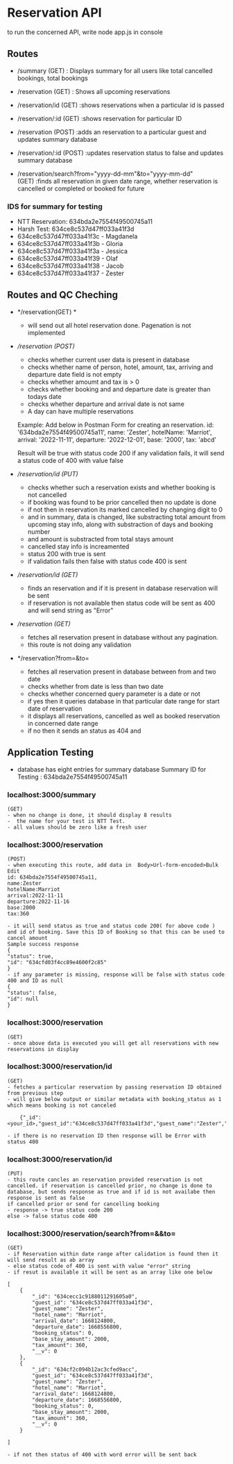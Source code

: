 # Reservation API
to run the concerned API, write node app.js in console
## Routes
- /summary 
    (GET)
    : Displays summary for all users like total cancelled bookings, total bookings
- /reservation 
    (GET)
    : Shows all upcoming reservations
- /reservation/id
    (GET)
    :shows reservations when a particular id is passed
- /reservation/:id
    (GET)
    :shows reservation for particular ID
- /reservation
    (POST)
    :adds an reservation to a particular guest and updates summary database
- /reservation/:id
    (POST)
    :updates reservation status to false and updates summary database

- /reservation/search?from="yyyy-dd-mm"&to="yyyy-mm-dd"              
    (GET)
    :finds all reservation in given date range, whether reservation is cancelled or completed or booked for future

### IDS for summary for testing
- NTT Reservation: 634bda2e7554f49500745a11
- Harsh Test: 634ce8c537d47ff033a41f3d
- 634ce8c537d47ff033a41f3c - Magdanela
- 634ce8c537d47ff033a41f3b - Gloria
- 634ce8c537d47ff033a41f3a - Jessica
- 634ce8c537d47ff033a41f39 - Olaf
- 634ce8c537d47ff033a41f38 - Jacob
- 634ce8c537d47ff033a41f37 - Zester

## Routes and QC Cheching
- */reservation(GET) *
    - will send out all hotel reservation done. Pagenation is not implemented

- */reservation (POST)*
    - checks whether current user data is present in database
    - checks whether name of person, hotel, amount, tax, arriving and departure date field is not empty
    - checks whether amoumt and tax is > 0
    - checks whether booking and and departure date is greater than todays date
    - checks whether departure and arrival date is not same
    - A day can have multiple reservations


    Example: Add below in Postman Form for creating an reservation.
    id: '634bda2e7554f49500745a11',
    name: 'Zester',
    hotelName: 'Marriot',
    arrival: '2022-11-11',
    departure: '2022-12-01',
    base: '2000',
    tax: 'abcd'  



    Result will be true with status code 200
    if any validation fails, it will send a status code of 400 with value false

 - */reservation/id (PUT)*
    - checks whether such a reservation exists and whether booking is not cancelled
    - if booking was found to be prior cancelled then no update is done
    - if not then in reservation its marked cancelled by changing digit to 0
    - and in summary, data is changed, like substracting total amount from upcoming stay info, along with substraction of days and      booking number
    - and amount is substracted from total stays amount
    - cancelled stay info is increamented
    - status 200 with true is sent
    - if validation fails then false with status code 400 is sent

- */reservation/id (GET)*
    - finds an reservation and if it is present in database reservation will be sent
    - if reservation is not available then status code will be sent as 400 and will send string as "Error"

- */reservation (GET)*
    - fetches all reservation present in database without any pagination.
    - this route is not doing any validation

- */reservation?from=<yyyy-mm-dd>&to=<yyyy-mm-dd>
    - fetches all reservation present in database between from and two date
    - checks whether from date is less than two date
    - checks whether concerned query parameter is a date or not
    - if yes then it queries database in that particular date range for start date of reservation
    - it displays all reservations, cancelled as well as booked reservation in concerned date range
    - if no then it sends an status as 404 and 





## Application Testing
 - database has eight entries for summary database
  Summary ID for Testing : 634bda2e7554f49500745a11
  ### localhost:3000/summary 
    (GET)
    - when no change is done, it should display 8 results
    -  the name for your test is NTT Test.
    - all values should be zero like a fresh user

  ### localhost:3000/reservation 
    (POST)
    - when executing this route, add data in  Body>Url-form-encoded>Bulk Edit 
    id: 634bda2e7554f49500745a11,
    name:Zester
    hotelName:Marriot
    arrival:2022-11-11
    departure:2022-11-16
    base:2000
    tax:360

    - it will send status as true and status code 200( for above code ) and id of booking. Save this ID of Booking so that this can be used to cancel amount
    Sample success response
    {
    "status": true,
    "id": "634cfd03f4cc89e4600f2c85"
    }
    - if any parameter is missing, response will be false with status code 400 and ID as null
    {
    "status": false,
    "id": null
    }

### localhost:3000/reservation 
    (GET)
    - once above data is executed you will get all reservations with new reservations in display

### localhost:3000/reservation/id
    (GET)
    - fetches a particular reservation by passing reservation ID obtained from previous step
    - will give below output or similar metadata with booking_status as 1 which means booking is not canceled

        {"_id":<your_id>,"guest_id":"634ce8c537d47ff033a41f3d","guest_name":"Zester","hotel_name":"Marriot","arrival_date":1668124800,"departure_date":1668556800,"booking_status":1,"base_stay_amount":2000,"tax_amount":360,"__v":0}

    - if there is no reservation ID then response will be Error with status 400

### localhost:3000/reservation/id
    (PUT)
    - this route cancles an reservation provided reservation is not cancelled. if reservation is cancelled prior, no change is done to database, but sends response as true and if id is not availabe then response is sent as false
    if cancelled prior or send for cancelling booking 
    - response -> true status code 200
    else -> false status code 400

### localhost:3000/reservation/search?from=<YYYY-MM-DD>&&to=<YYYY-MM-DD>
    (GET)
    - if Reservation within date range after calidation is found then it will send result as ab array
    - else status code of 400 is sent with value "error" string
    - if resut is available it will be sent as an array like one below
    
    [
        {
            "_id": "634cecc1c9188011291605a0",
            "guest_id": "634ce8c537d47ff033a41f3d",
            "guest_name": "Zester",
            "hotel_name": "Marriot",
            "arrival_date": 1668124800,
            "departure_date": 1668556800,
            "booking_status": 0,
            "base_stay_amount": 2000,
            "tax_amount": 360,
            "__v": 0
        },
        {
            "_id": "634cf2c094b12ac3cfed9acc",
            "guest_id": "634ce8c537d47ff033a41f3d",
            "guest_name": "Zester",
            "hotel_name": "Marriot",
            "arrival_date": 1668124800,
            "departure_date": 1668556800,
            "booking_status": 0,
            "base_stay_amount": 2000,
            "tax_amount": 360,
            "__v": 0
        }
 
    ]

    - if not then status of 400 with word error will be sent back
